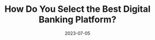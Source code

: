---
category:
- .nan
date: 2023-07-05
keyword_suggestion: ubuntu install docker
post_inspiration: https://bankautomationnews.com/allposts/business-banking/how-do-you-select-the-best-digital-banking-platform/
silot_terms: digital automation
title: How Do You Select the Best <b>Digital</b> Banking Platform?
---